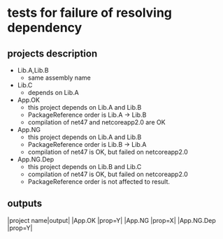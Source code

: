 # tests for failure of resolving dependency

## projects description

* Lib.A,Lib.B
    * same assembly name
* Lib.C
    * depends on Lib.A
* App.OK
    * this project depends on Lib.A and Lib.B
    * PackageReference order is Lib.A -> Lib.B
    * compilation of net47 and netcoreapp2.0 are OK
* App.NG
    * this project depends on Lib.A and Lib.B
    * PackageReference order is Lib.B -> Lib.A
    * compilation of net47 is OK, but failed on netcoreapp2.0
* App.NG.Dep
    * this project depends on Lib.B and Lib.C
    * compilation of net47 is OK, but failed on netcoreapp2.0
    * PackageReference order is not affected to result.

## outputs

|project name|output|
|App.OK      |prop=Y|
|App.NG      |prop=X|
|App.NG.Dep  |prop=Y|